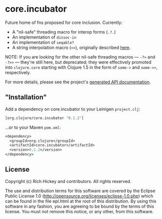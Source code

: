# core.incubator

Future home of fns proposed for core inclusion.  Currently:

* A "nil-safe" threading macro for interop forms (`.?.`)
* An implementation of `dissoc-in`
* An implementation of `seqable?`
* A string interpolation macro (`<<`), originally described
  [here](http://cemerick.com/2009/12/04/string-interpolation-in-clojure/).

NOTE: If you are looking for the other nil-safe threading macros — `-?>` and
`-?>>` — they're still here, but deprecated; they were effectively promoted into
`clojure.core` starting with Clojure 1.5 in the form of `some->` and `some->>`,
respectively.

For more details, please see the project's [generated API
documentation](http://clojure.github.com/core.incubator/).

## "Installation"

Add a dependency on core.incubator to your Leinigen `project.clj`:

```clojure
[org.clojure/core.incubator "0.1.2"]
```

…or to your Maven `pom.xml`:

```clojure
<dependency>
  <groupId>org.clojure</groupId>
  <artifactId>core.incubator</artifactId>
  <version>0.1.2</version>
</dependency>
```

## License

Copyright (c) Rich Hickey and contributors. All rights reserved.

The use and distribution terms for this software are covered by the
Eclipse Public License 1.0 (http://opensource.org/licenses/eclipse-1.0.php)
which can be found in the file epl.html at the root of this distribution.
By using this software in any fashion, you are agreeing to be bound by
the terms of this license.
You must not remove this notice, or any other, from this software.


